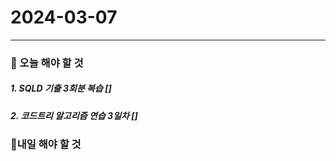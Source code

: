 # 2024-03-07

---

### 📌 오늘 해야 할 것

##### 1. SQLD 기출 3회분 복습 []

##### 2. 코드트리 알고리즘 연습 3일차 []

### 🤙내일 해야 할 것
